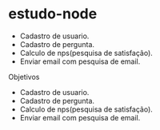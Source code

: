 # estudo-node

- Cadastro de usuario.
- Cadastro de pergunta.
- Calculo de nps(pesquisa de satisfação).
- Enviar email com pesquisa de email.


Objetivos
- Cadastro de usuario.
- Cadastro de pergunta.
- Calculo de nps(pesquisa de satisfação).
- Enviar email com pesquisa de email.

